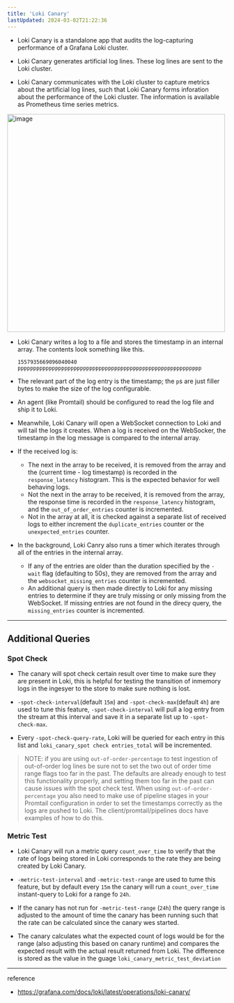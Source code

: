 ```yaml
---
title: 'Loki Canary'
lastUpdated: 2024-03-02T21:22:36
---
```


- Loki Canary is a standalone app that audits the log-capturing performance of a Grafana Loki cluster.

- Loki Canary generates artificial log lines. These log lines are sent to the Loki cluster.
  
- Loki Canary communicates with the Loki cluster to capture metrics about the artificial log lines, such that Loki Canary forms inforation about the performance of the Loki cluster. The information is available as Prometheus time series metrics.

<img width="500" alt="image" src="https://github.com/rlaisqls/TIL/assets/81006587/c3e7da3d-77d0-4e0c-b732-573660527409">

- Loki Canary writes a log to a file and stores the timestamp in an internal array. The contents look something like this.
    ```
    1557935669096040040 ppppppppppppppppppppppppppppppppppppppppppppppppppppppppppp
    ```

- The relevant part of the log entry is the timestamp; the `p`s are just filler bytes to make the size of the log configurable.

- An agent (like Promtail) should be configured to read the log file and ship it to Loki.

- Meanwhile, Loki Canary will open a WebSocket connection to Loki and will tail the logs it creates. When a log is received on the WebSocker, the timestamp in the log message is compared to the internal array.

- If the received log is:
  - The next in the array to be received, it is removed from the array and the (current time - log timestamp) is recorded in the `response_latency` histogram. This is the expected behavior for well behaving logs.
  - Not the next in the array to be received, it is removed from the array, the response time is recorded in the `response_latency` histogram, and the `out_of_order_entries` counter is incremented.
  - Not in the array at all, it is checked against a separate list of received logs to either increment the `duplicate_entries` counter or the `unexpected_entries` counter.

- In the background, Loki Canry also runs a timer which iterates through all of the entries in the internal array.
  - If any of the entries are older than the duration specified by the `-wait` flag (defaulting to 50s), they are removed from the array and the `websocket_missing_entries` counter is incremented.
  - An additional query is then made directly to Loki for any missing entries to determine if they are truly missing or only missing from the WebSocket. If missing entries are not found in the direcy query, the `missing_entries` counter is incremented.

---

## Additional Queries

### Spot Check

- The canary will spot check certain result over time to make sure they are present in Loki, this is helpful for testing the transition of inmemory logs in the ingesyer to the store to make sure nothing is lost.

- `-spot-check-interval`(default `15m`) and `-spot-check-max`(default `4h`) are used to tune this feature, `-spot-check-interval` will pull a log entry from the stream at this interval and save it in a separate list up to `-spot-check-max`.

- Every `-spot-check-query-rate`, Loki will be queried for each entry in this list and `loki_canary_spot check entries_total` will be incremented.

> NOTE: if you are using `out-of-order-percentage` to test ingestion of out-of-order log lines be sure not to set the two out of order time range flags too far in the past. The defaults are already enough to test this functionality properly, and setting them too far in the past can cause issues with the spot check test.
> When using `out-of-order-percentage` you also need to make use of pipeline stages in your Promtail configuration in order to set the timestamps correctly as the logs are pushed to Loki. The client/promtail/pipelines docs have examples of how to do this.

### Metric Test

- Loki Canary will run a metric query `count_over_time` to verify that the rate of logs being stored in Loki corresponds to the rate they are being created by Loki Canary.

- `-metric-test-interval` and `-metric-test-range` are used to tume this feature, but by default every `15m` the canary will run a `count_over_time` instant-query to Loki for a range fo `24h`.

- If the canary has not run for `-metric-test-range` (`24h`) the query range is adjusted to the amount of time the canary has been running such that the rate can be calculated since the canary wes started.

- The canary calculates what the expected count of logs would be for the range (also adjusting this based on canary runtime) and compares the expected result with the actual result returned from Loki. The difference is stored as the value in the guage `loki_canary_metric_test_deviation` 

---
reference
- https://grafana.com/docs/loki/latest/operations/loki-canary/

